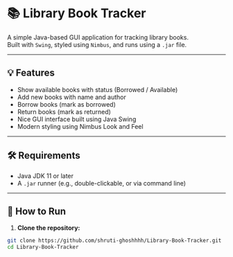 # 📚 Library Book Tracker

A simple Java-based GUI application for tracking library books.  
Built with `Swing`, styled using `Nimbus`, and runs using a `.jar` file.

---

## 💡 Features

- Show available books with status (Borrowed / Available)
- Add new books with name and author
- Borrow books (mark as borrowed)
- Return books (mark as returned)
- Nice GUI interface built using Java Swing
- Modern styling using Nimbus Look and Feel

---

## 🛠 Requirements

- Java JDK 11 or later  
- A `.jar` runner (e.g., double-clickable, or via command line)

---

## 🚀 How to Run

1. **Clone the repository:**

```bash
git clone https://github.com/shruti-ghoshhhh/Library-Book-Tracker.git
cd Library-Book-Tracker
